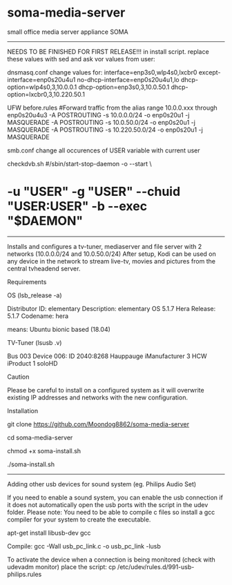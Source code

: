 # soma-media-server
small office media server appliance SOMA

****************************
NEEDS TO BE FINISHED FOR FIRST RELEASE!!!
in install script. replace these values with sed and ask vor values from user:

dnsmasq.conf
change values for:
interface=enp3s0,wlp4s0,lxcbr0
except-interface=enp0s20u4u1
no-dhcp-interface=enp0s20u4u1,lo
dhcp-option=wlp4s0,3,10.0.0.1
dhcp-option=enp3s0,3,10.0.50.1
dhcp-option=lxcbr0,3,10.220.50.1

UFW
before.rules
#Forward traffic from the alias range 10.0.0.xxx through enp0s20u4u3
-A POSTROUTING -s 10.0.0.0/24 -o enp0s20u1 -j MASQUERADE
-A POSTROUTING -s 10.0.50.0/24 -o enp0s20u1 -j MASQUERADE
-A POSTROUTING -s 10.220.50.0/24 -o enp0s20u1 -j MASQUERADE

smb.conf
change all occurences of USER variable with current user

checkdvb.sh
#/sbin/start-stop-daemon -o --start \
#  -u "USER" -g "USER" --chuid "USER:USER" -b --exec "$DAEMON"

****************************

Installs and configures a tv-tuner, mediaserver and file server with 2 networks (10.0.0.0/24 and 10.0.50.0/24)
After setup, Kodi can be used on any device in the network to stream live-tv, movies and pictures from the central tvheadend server.


Requirements

OS (lsb_release -a)

Distributor ID:	elementary
Description:	elementary OS 5.1.7 Hera
Release:	5.1.7
Codename:	hera

means: Ubuntu bionic based (18.04)

TV-Tuner (lsusb .v)

Bus 003 Device 006: ID 2040:8268 Hauppauge 
  iManufacturer           3 HCW
  iProduct                1 soloHD

Caution

Please be careful to install on a configured system as it will overwrite existing IP addresses and networks with the new configuration.

Installation

git clone https://github.com/Moondog8862/soma-media-server

cd soma-media-server

chmod +x soma-install.sh

./soma-install.sh

-----------------------------------------------------

Adding other usb devices for sound system (eg. Philips Audio Set)

If you need to enable a sound system, you can enable the usb connection if it does not automatically open the usb ports with the script in the udev folder. Please note: You need to be able to compile c files so install a gcc compiler for your system to create the executable.

apt-get install libusb-dev gcc

Compile:
gcc -Wall usb_pc_link.c -o usb_pc_link -lusb

To activate the device when a connection is being monitored (check with udevadm monitor) place the script:
cp /etc/udev/rules.d/991-usb-philips.rules


